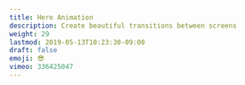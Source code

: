 ```yaml
---
title: Hero Animation
description: Create beautiful transitions between screens
weight: 29
lastmod: 2019-05-13T10:23:30-09:00
draft: false
emoji: 😎
vimeo: 336425047
---
```


